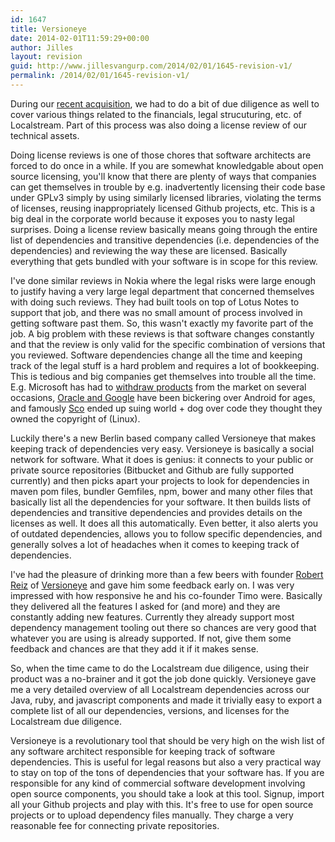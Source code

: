```yaml
---
id: 1647
title: Versioneye
date: 2014-02-01T11:59:29+00:00
author: Jilles
layout: revision
guid: http://www.jillesvangurp.com/2014/02/01/1645-revision-v1/
permalink: /2014/02/01/1645-revision-v1/
---
```

During our <a href="http://www.jillesvangurp.com/2014/02/01/localstream-and-linko/">recent acquisition</a>, we had to do a bit of due diligence as well to cover various things related to the financials, legal strucuturing, etc. of Localstream. Part of this process was also doing a license review of our technical assets.

Doing license reviews is one of those chores that software architects are forced to do once in a while. If you are somewhat knowledgable about open source licensing, you'll know that there are plenty of ways that companies can get themselves in trouble by e.g. inadvertently licensing their code base under GPLv3 simply by using similarly licensed libraries, violating the terms of licenses, reusing inappropriately licensed Github projects, etc. This is a big deal in the corporate world because it exposes you to nasty legal surprises. Doing a license review basically means going through the entire list of dependencies and transitive dependencies (i.e. dependencies of the dependencies) and reviewing the way these are licensed. Basically everything that gets bundled with your software is in scope for this review. 

I've done similar reviews in Nokia where the legal risks were large enough to justify having a very large legal department that concerned themselves with doing such reviews. They had built tools on top of Lotus Notes to support that job, and there was no small amount of process involved in getting software past them. So, this wasn't exactly my favorite part of the job. A big problem with these reviews is that software changes constantly and that the review is only valid for the specific combination of versions that you reviewed. Software dependencies change all the time and keeping track of the legal stuff is a hard problem and requires a lot of bookkeeping. This is tedious and big companies get themselves into trouble all the time. E.g. Microsoft has had to <a href="http://www.zdnet.com/blog/microsoft/microsoft-admits-its-gpl-violation-will-reissue-windows-7-tool-under-open-source-license/4547">withdraw products</a> from the market on several occasions, <a href="http://www.groklaw.net/staticpages/index.php?page=OracleGoogle">Oracle and Google</a> have been bickering over Android for ages, and famously <a href="http://www.groklaw.net/staticpages/index.php?page=20061212211835541">Sco</a> ended up suing world + dog over code they thought they owned the copyright of (Linux).

Luckily there's a new Berlin based company called Versioneye that makes keeping track of dependencies very easy. Versioneye is basically a social network for software. What it does is genius: it connects to your public or private source repositories (Bitbucket and Github are fully supported currently) and then picks apart your projects to look for dependencies in maven pom files, bundler Gemfiles, npm, bower and many other files that basically list all the dependencies for your software. It then builds lists of dependencies and transitive dependencies and provides details on the licenses as well. It does all this automatically. Even better, it also alerts you of outdated dependencies, allows you to follow specific dependencies, and generally solves a lot of headaches when it comes to keeping track of dependencies.  

I've had the pleasure of drinking more than a few beers with founder <a href="https://twitter.com/RobertReiz">Robert Reiz</a> of <a href="https://www.versioneye.com/">Versioneye</a> and gave him some feedback early on. I was very impressed with how responsive he and his co-founder Timo were. Basically they delivered all the features I asked for (and more) and they are constantly adding new features. Currently they already support most dependency management tooling out there so chances are very good that whatever you are using is already supported. If not, give them some feedback and chances are that they add it if it makes sense. 

So, when the time came to do the Localstream due diligence, using their product was a no-brainer and it got the job done quickly. Versioneye gave me a very detailed overview of all Localstream dependencies across our Java, ruby, and javascript components and made it trivially easy to export a complete list of all our dependencies, versions, and licenses for the Localstream due diligence.

Versioneye is a revolutionary tool that should be very high on the wish list of any software architect responsible for keeping track of software dependencies. This is useful for legal reasons but also a very practical way to stay on top of the tons of dependencies that your software has. If you are responsible for any kind of commercial software development involving open source components, you should take a look at this tool. Signup, import all your Github projects and play with this. It's free to use for open source projects or to upload dependency files manually. They charge a very reasonable fee for connecting private repositories.